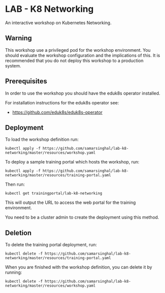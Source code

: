 LAB - K8 Networking
====================

An interactive workshop on Kubernetes Networking.

Warning
-------

This workshop use a privileged pod for the workshop environment. You should
evaluate the workshop configuration and the implications of this. It is
recommended that you do not deploy this workshop to a production system.

Prerequisites
-------------

In order to use the workshop you should have the eduk8s operator installed.

For installation instructions for the eduk8s operator see:

* https://github.com/eduk8s/eduk8s-operator

Deployment
----------

To load the workshop definition run:

```
kubectl apply -f https://github.com/samarsinghal/lab-k8-networking/master/resources/workshop.yaml
```

To deploy a sample training portal which hosts the workshop, run:

```
kubectl apply -f https://github.com/samarsinghal/lab-k8-networking/master/resources/training-portal.yaml
```

Then run:

```
kubectl get trainingportal/lab-k8-networking
```

This will output the URL to access the web portal for the training environment.

You need to be a cluster admin to create the deployment using this method.

Deletion
--------

To delete the training portal deployment, run:

```
kubectl delete -f https://github.com/samarsinghal/lab-k8-networking/master/resources/training-portal.yaml
```

When you are finished with the workshop definition, you can delete it by running:

```
kubectl delete -f https://github.com/samarsinghal/lab-k8-networking/master/resources/workshop.yaml
```
